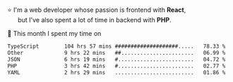⭐ I'm a web developer whose passion is frontend with <b>React</b>,<br/>
&nbsp; &nbsp; &nbsp; but I've also spent a lot of time in backend with <b>PHP</b>.

📅 This month I spent my time on

<!--START_SECTION:waka-->

```txt
TypeScript        104 hrs 57 mins ####################.....   78.33 %
Other             9 hrs 22 mins   ##.......................   06.99 %
JSON              6 hrs 19 mins   #........................   04.72 %
PHP               3 hrs 42 mins   #........................   02.77 %
YAML              2 hrs 29 mins   .........................   01.86 %
```

<!--END_SECTION:waka-->
